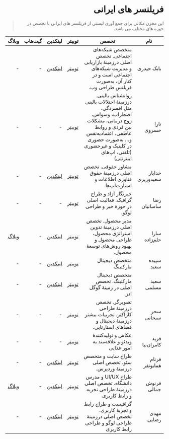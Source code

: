 
<div dir="rtl">

# فریلنسر های ایرانی

> این مخزن مکانی برای جمع آوری لیستی از فریلنسر های ایرانی با تخصص در حوزه های مختلف می باشد.


| نام | تخصص | توییتر | لینکدین | گیت‌هاب |وبلاگ | 
| --- | --- | --- | --- | --- | --- |
| بابک حیدری | متخصص شبکه‌های اجتماعی. تخصص اصلی درزمینۀ بازاریابی و مدیریت شبکه‌های اجتماعی است و در کنار آن، به‌صورت فریلنس طراحی وب. | [توییتر](https://twitter.com/BabakHeydarii) | [لینکدین](http://linkedin.com/in/babak-heydari-08241a110) | - | - |
|تارا خسروی|روانشناس بالینی. درزمینۀ اختلالات بالینی مثل افسردگی، اضطراب، وسواس، زوج درمانی، مشکلات بین فردی و روابط عاطفی، اعتماد‌به‌نفس و… به‌صورت حضوری در کلینیک و غیرحضوری (تلفنی، اپ‌های اینترنتی) | [توییتر](https://twitter.com/TaraKh5)|-|-|-|
|خدایار سعیدوزیری|مشاور حقوقی. تخصص اصلی درزمینۀ حقوق فناوری اطلاعات و استارت‌آپ‌هآ.|[توییتر](https://twitter.com/khvaziri)|[لینکدین](https://www.linkedin.com/in/khodayar-saeedvaziri-22ab8188/)|-|-|
|رضا ساسانیان|خبرنگار آزاد و طراح گرافیک. فعالیت اصلی در حوزۀ خبر و طراحی لوگو.|[توییتر](https://twitter.com/ReSasanian)|-|-|-|
|سارا حلم‌زاده|مدیر محصول. تخصص اصلی درزمینۀ تدوین استراتژی محصول، طراحی محصول و بهبود روش‌های توسعۀ محصول.|[توییتر](https://twitter.com/Flirticia)|[لینکدین](https://www.linkedin.com/in/sarah-helmzadeh-7958a03a/)|-|[وبلاگ](https://virgool.io/@Flirticia)|
|سپیده سعید|متخصص دیجیتال مارکتینگ|[توییتر](https://twitter.com/sepidehsaied)|[لینکدین](https://www.linkedin.com/in/sepideh-saied-26159056/)|-|-|
|سعید مسلمی|متخصص دیجیتال مارکتینگ. تخصص اصلی در زمینۀ گوگل ادز.|[توییتر](https://twitter.com/SMoslemi)|[لینکدین](https://www.linkedin.com/in/smoslemi/)|-|-|
|سحر سبحانی|تصویرگر. تخصص درزمینۀ طراحی کاراکتر. تجربیات بیشتر درزمینۀ دیجیتال و فضاهای استارتاپی.|[توییتر](https://twitter.com/sahar_sobhani)|-|-|-|
|فرید کامران‌نیا|عکاس و تولیدکنندۀ ویدئو و علاقه‌مند به امور غذایی |[توییتر](https://twitter.com/FKamrannia)|-|-|-|a
|فرنام همایونفر|طراح سایت و متخصص سئو. تخصص اصلی درزمینۀ وردپرس.|[توییتر](https://twitter.com/farnam_violin)|[لینکدین](https://www.linkedin.com/in/farnam-homayounfar-5688a040/)|-|-|
فرنوش جمالی|طراح UI/UX و مدرس دانشگاه. تخصص اصلی درزمینۀ طراحی تجربه و رابط کاربری|[توییتر](https://twitter.com/FarnooshJml)|[لینکدین](https://www.linkedin.com/in/farnooshjml)|-|[وبلاگ](https://virgool.io/@farnoosh)|
|مهدی رضایی|گرافیست و طراح رابط و تجربۀ کاربری. تخصص اصلی درزمینۀ طراحی لوگو و طراحی رابط کاربری|[توییتر](https://twitter.com/MehdiRezaei6?s=09)|[لینکدین](https://www.linkedin.com/in/mehdirezaeigraphist/)|-|-|


</div>
